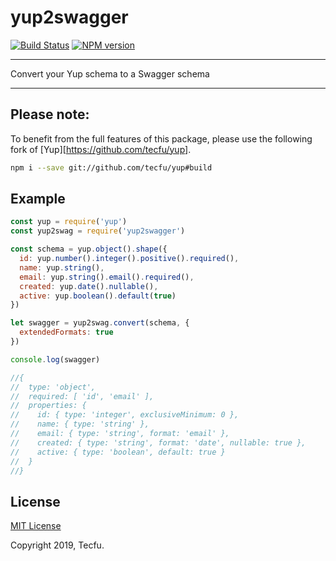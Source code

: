 # yup2swagger

[![Build Status](https://travis-ci.org/tecfu/yup2swagger.svg?branch=master)](https://travis-ci.org/tecfu/yup2swagger) [![NPM version](https://badge.fury.io/js/yup2swagger.svg)](http://badge.fury.io/js/yup2swagger)

---

Convert your Yup schema to a Swagger schema

---

## Please note:

To benefit from the full features of this package, please use the following fork of [Yup][https://github.com/tecfu/yup]. 

```sh
npm i --save git://github.com/tecfu/yup#build
```
## Example

```js
const yup = require('yup')
const yup2swag = require('yup2swagger')

const schema = yup.object().shape({
  id: yup.number().integer().positive().required(),
  name: yup.string(),
  email: yup.string().email().required(),
  created: yup.date().nullable(),
  active: yup.boolean().default(true)
})

let swagger = yup2swag.convert(schema, {
  extendedFormats: true
})

console.log(swagger)

//{
//  type: 'object',
//  required: [ 'id', 'email' ],
//  properties: {
//    id: { type: 'integer', exclusiveMinimum: 0 },
//    name: { type: 'string' },
//    email: { type: 'string', format: 'email' },
//    created: { type: 'string', format: 'date', nullable: true },
//    active: { type: 'boolean', default: true }
//  }
//}
```

## License

[MIT License](https://opensource.org/licenses/MIT)

Copyright 2019, Tecfu. 

